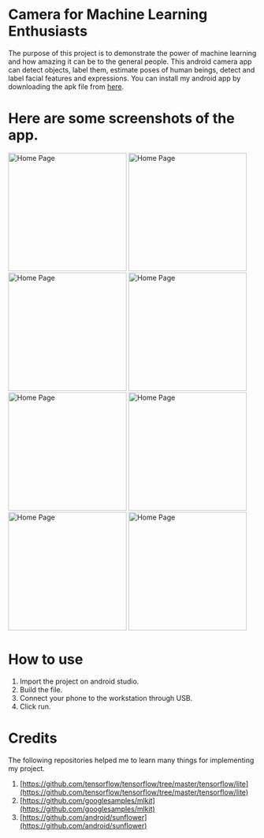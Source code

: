 # Camera for Machine Learning Enthusiasts
The purpose of this project is to demonstrate the power of machine learning and how amazing it can be to the general people. This android camera app can detect objects, label them, estimate poses of human beings, detect and label facial features and expressions. You can install my android app by downloading the apk file from [here](https://drive.google.com/file/d/1gUoWsoXhz2zZZLVYF4hC1DkTFAwwVgEb/view).

# Here are some screenshots of the app.

<img src="https://drive.google.com/uc?export=view&id=1CS7lK9g2s4gnY0t-7EVMeeBxovssj-dg" alt="Home Page" width="240"/> <img src="https://drive.google.com/uc?export=view&id=1CS7lK9g2s4gnY0t-7EVMeeBxovssj-dg" alt="Home Page" width="240"/>
<img src="https://drive.google.com/uc?export=view&id=1CS7lK9g2s4gnY0t-7EVMeeBxovssj-dg" alt="Home Page" width="240"/> <img src="https://drive.google.com/uc?export=view&id=1CS7lK9g2s4gnY0t-7EVMeeBxovssj-dg" alt="Home Page" width="240"/>
<img src="https://drive.google.com/uc?export=view&id=1CS7lK9g2s4gnY0t-7EVMeeBxovssj-dg" alt="Home Page" width="240"/> <img src="https://drive.google.com/uc?export=view&id=1CS7lK9g2s4gnY0t-7EVMeeBxovssj-dg" alt="Home Page" width="240"/>
<img src="https://drive.google.com/uc?export=view&id=1CS7lK9g2s4gnY0t-7EVMeeBxovssj-dg" alt="Home Page" width="240"/> <img src="https://drive.google.com/uc?export=view&id=1CS7lK9g2s4gnY0t-7EVMeeBxovssj-dg" alt="Home Page" width="240"/>

# How to use

1. Import the project on android studio.<br/>
2. Build the file.<br/>
3. Connect your phone to the workstation through USB.<br/>
4. Click run.

# Credits

The following repositories helped me to learn many things for implementing my project.
1. [https://github.com/tensorflow/tensorflow/tree/master/tensorflow/lite](https://github.com/tensorflow/tensorflow/tree/master/tensorflow/lite)<br/>
2. [https://github.com/googlesamples/mlkit](https://github.com/googlesamples/mlkit)
3. [https://github.com/android/sunflower](https://github.com/android/sunflower)
